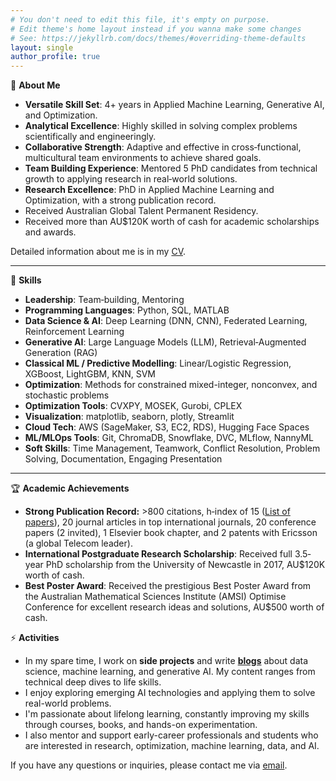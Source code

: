 ```yaml
---
# You don't need to edit this file, it's empty on purpose.
# Edit theme's home layout instead if you wanna make some changes
# See: https://jekyllrb.com/docs/themes/#overriding-theme-defaults
layout: single
author_profile: true
---
```

🌟 **About Me** 
- **Versatile Skill Set**: 4+ years in Applied Machine Learning, Generative AI, and Optimization.   
- **Analytical Excellence**: Highly skilled in solving complex problems scientifically and engineeringly. 
- **Collaborative Strength**: Adaptive and effective in cross‑functional, multicultural team environments to achieve shared goals.
- **Team Building Experience**: Mentored 5 PhD candidates from technical growth to applying research in real‑world solutions.
- **Research Excellence**: PhD in Applied Machine Learning and Optimization, with a strong publication record.
- Received Australian Global Talent Permanent Residency.  
- Received more than AU$120K worth of cash for academic scholarships and awards.

Detailed information about me is in my [CV](https://drive.google.com/file/d/1vzA-NJ_ti7fj9KMFjTDe1bnPgtziSuad/view). 

---

🚀 **Skills**

- **Leadership**: Team‑building, Mentoring
- **Programming Languages**: Python, SQL, MATLAB
- **Data Science & AI**: Deep Learning (DNN, CNN), Federated Learning, Reinforcement Learning
- **Generative AI**: Large Language Models (LLM), Retrieval‑Augmented Generation (RAG)
- **Classical ML / Predictive Modelling**: Linear/Logistic Regression, XGBoost, LightGBM, KNN, SVM
- **Optimization**: Methods for constrained mixed-integer, nonconvex, and stochastic problems
- **Optimization Tools**: CVXPY, MOSEK, Gurobi, CPLEX
- **Visualization**: matplotlib, seaborn, plotly, Streamlit
- **Cloud Tech**: AWS (SageMaker, S3, EC2, RDS), Hugging Face Spaces
- **ML/MLOps Tools**: Git, ChromaDB, Snowflake, DVC, MLflow, NannyML
- **Soft Skills**: Time Management, Teamwork, Conflict Resolution, Problem Solving, Documentation, Engaging Presentation 

---

🏆 **Academic Achievements**
- **Strong Publication Record:** >800 citations, h‐index of 15 ([List of papers](https://scholar.google.com/citations?hl=en&user=Yr2ixYEAAAAJ&view_op=list_works&sortby=pubdate)), 20 journal articles in top international journals, 20 conference papers (2 invited), 1 Elsevier book chapter, and 2 patents with Ericsson (a global Telecom leader).  
- **International Postgraduate Research Scholarship**: Received full 3.5‐year PhD scholarship from the University of Newcastle in 2017, AU$120K worth of cash.
- **Best Poster Award**: Received the prestigious Best Poster Award from the Australian Mathematical Sciences Institute (AMSI) Optimise Conference for excellent research ideas and solutions, AU$500 worth of cash.

⚡ **Activities**
- In my spare time, I work on **side projects** and write [**blogs**](https://medium.com/@tungvu_37498) about data science, machine learning, and generative AI. My content ranges from technical deep dives to life skills.
- I enjoy exploring emerging AI technologies and applying them to solve real-world problems.
- I'm passionate about lifelong learning, constantly improving my skills through courses, books, and hands-on experimentation.
- I also mentor and support early-career professionals and students who are interested in research, optimization, machine learning, data, and AI.

If you have any questions or inquiries, please contact me via [email](mailto:tungvu.telecom@gmail.com)<i icon="fab fa-fw fa-envelope"></i>.
